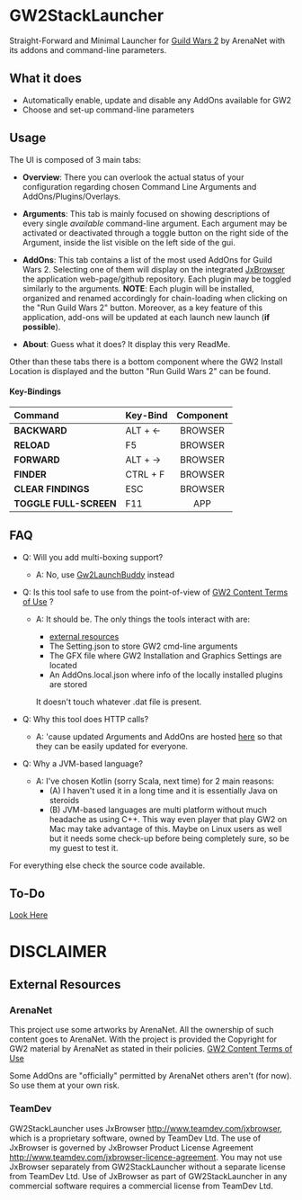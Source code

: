 # GW2StackLauncher

Straight-Forward and Minimal Launcher for [Guild Wars 2](https://www.guildwars2.com/en/) by ArenaNet with its addons and command-line parameters.

## What it does

* Automatically enable, update and disable any AddOns available for GW2
* Choose and set-up command-line parameters

## Usage

The UI is composed of 3 main tabs:

* **Overview**: There you can overlook the actual status of your configuration 
regarding chosen Command Line Arguments and AddOns/Plugins/Overlays.

* **Arguments**: This tab is mainly focused on showing descriptions of every single *available* 
command-line argument. Each argument may be activated or deactivated through a toggle button 
on the right side of the Argument, inside the list visible on the left side of the gui.

* **AddOns**: This tab contains a list of the most used AddOns for Guild Wars 2. 
Selecting one of them will display on the integrated [JxBrowser](https://www.teamdev.com/jxbrowser) 
the application web-page/github repository. Each plugin may be toggled similarly to the arguments.
**NOTE**: Each plugin will be installed, organized and renamed accordingly for chain-loading when 
clicking on the "Run Guild Wars 2" button. Moreover, as a key feature of this application, 
add-ons will be updated at each launch new launch (**if possible**).

* **About**: Guess what it does? It display this very ReadMe. 

Other than these tabs there is a bottom component where the GW2 Install Location is displayed 
and the button "Run Guild Wars 2" can be found.

#### Key-Bindings

| Command                   | Key-Bind  |   Component |
|:---                       |:---       |:---:        |
|**BACKWARD**               | ALT + ←   | BROWSER     |
|**RELOAD**                 | F5        | BROWSER     |
|**FORWARD**                | ALT + →   | BROWSER     |
|**FINDER**                 | CTRL + F  | BROWSER     |
|**CLEAR FINDINGS**         | ESC       | BROWSER     |
|**TOGGLE FULL-SCREEN**     | F11       | APP         |

## FAQ

* Q: Will you add multi-boxing support? 
    * A: No, use [Gw2LaunchBuddy](https://github.com/TheCheatsrichter/Gw2_Launchbuddy) instead

* Q: Is this tool safe to use from the point-of-view of 
[GW2 Content Terms of Use](https://www.guildwars2.com/en/legal/guild-wars-2-content-terms-of-use/) ?
    * A: It should be. The only things the tools interact with are:
        * [external resources](https://github.com/XanderC94/GW2SLResources)
        * The Setting.json to store GW2 cmd-line arguments
        * The GFX file where GW2 Installation and Graphics Settings are located
        * An AddOns.local.json where info of the locally installed plugins are stored
        
        It doesn't touch whatever .dat file is present.

* Q: Why this tool does HTTP calls?
    * A: 'cause updated Arguments and AddOns are hosted [here](https://github.com/XanderC94/GW2SLResources)
    so that they can be easily updated for everyone.

* Q: Why a JVM-based language?
    * A: I've chosen Kotlin (sorry Scala, next time) for 2 main reasons: 
        * (A) I haven't used it in a long time and it is essentially Java on steroids
        * (B) JVM-based languages are multi platform without much headache as using C++.
        This way even player that play GW2 on Mac may take advantage of this. 
        Maybe on Linux users as well but it needs some check-up before being completely sure, 
        so be my guest to test it.

For everything else check the source code available.

## To-Do

[Look Here](https://trello.com/b/wTMttZAN/gw2stacklauncher)

# DISCLAIMER

## External Resources

### ArenaNet

This project use some artworks by ArenaNet. All the ownership of such content goes to ArenaNet. 
With the project is provided the Copyright for GW2 material by ArenaNet as stated in their policies.
[GW2 Content Terms of Use](https://www.guildwars2.com/en/legal/guild-wars-2-content-terms-of-use/)

Some AddOns are "officially" permitted by ArenaNet others aren't (for now). So use them at your own risk. 

### TeamDev

GW2StackLauncher uses JxBrowser http://www.teamdev.com/jxbrowser, which is a proprietary software, 
owned by TeamDev Ltd. The use of JxBrowser is governed by JxBrowser Product License Agreement 
http://www.teamdev.com/jxbrowser-licence-agreement. You may not use JxBrowser separately from 
GW2StackLauncher without a separate license from TeamDev Ltd. Use of JxBrowser as part of GW2StackLauncher
in any commercial software requires a commercial license from TeamDev Ltd.